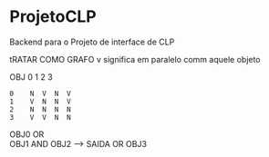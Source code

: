 # ProjetoCLP
Backend para o Projeto de interface de CLP

tRATAR COMO GRAFO v significa em paralelo comm aquele objeto

   OBJ   0  1  2  3

    0    N  V  N  V
    1    V  N  N  V
    2    N  N  N  N
    3    V  V  N  N

OBJ0
 OR         
OBJ1  AND  OBJ2    -->     SAIDA
 OR
OBJ3


